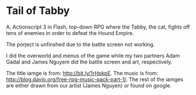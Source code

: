 Tail of Tabby
=============
A, Actionscript 3 in Flash, top-down RPG where the Tabby, the cat, fights off tens of enemies in order to defeat the Hound Empire.

The porject is unfinshed due to the battle screen not working.

I did the overworld and menus of the game while my two partners Adam Gadal and James Nguyem did the battle screen and art, respectively.

The title iamge is from: http://bit.ly/1rHpkpE.
The music is from: http://blog.dayjo.org/free-rpg-music-pack-part-1/.
The rest of the iamges are either drawn from our artist (James Nguyen) or found on google.
